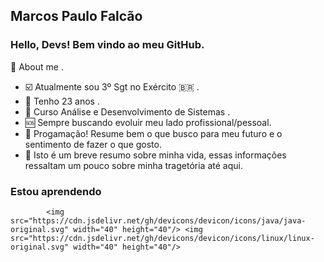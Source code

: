 
## Marcos Paulo Falcão
### Hello, Devs! Bem vindo ao meu GitHub.


👦 About me .

- ☑️ Atualmente sou 3º Sgt no Exército 🇧🇷 .
- 🔞 Tenho 23 anos .
- 📖 Curso Análise e Desenvolvimento de Sistemas . 
- 🆘 Sempre buscando evoluir meu lado profissional/pessoal.
- 💙 Progamação! Resume bem o que busco para meu futuro e o sentimento de fazer o que gosto.
- 🙂 Isto é um breve resumo sobre minha vida, essas informações ressaltam um pouco sobre minha tragetória até aqui.

### Estou aprendendo


            <img src="https://cdn.jsdelivr.net/gh/devicons/devicon/icons/java/java-original.svg" width="40" height="40"/> <img src="https://cdn.jsdelivr.net/gh/devicons/devicon/icons/linux/linux-original.svg" width="40" height="40"/>
          


